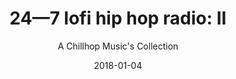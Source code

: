 ---
title: "24&mdash;7 lofi hip hop radio: II"
subtitle: "A Chillhop Music's Collection"
customForwardUrl: "https://www.youtube.com/watch?v=AQBh9soLSkI"
displayImg: "https://img.youtube.com/vi/AQBh9soLSkI/0.jpg"
date: "2018-01-04"
newTab: true 
---